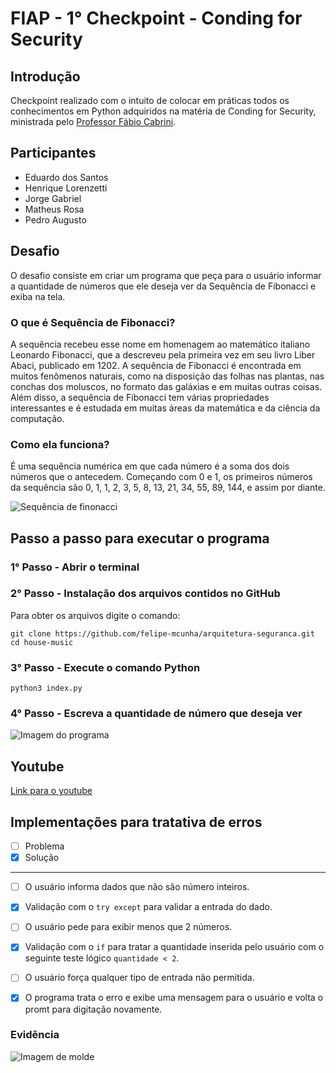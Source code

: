 # FIAP - 1° Checkpoint - Conding for Security

## Introdução
Checkpoint realizado com o intuito de colocar em práticas todos os conhecimentos em Python adquiridos na matéria de Conding for Security, ministrada pelo [Professor Fábio Cabrini](https://www.linkedin.com/in/fabio-cabrini/).

## Participantes
- Eduardo dos Santos
- Henrique Lorenzetti
- Jorge Gabriel
- Matheus Rosa
- Pedro Augusto

## Desafio
O desafio consiste em criar um programa que peça para o usuário informar a quantidade de números que ele deseja ver da Sequência de Fibonacci e exiba na tela.

### O que é Sequência de Fibonacci?
A sequência recebeu esse nome em homenagem ao matemático italiano Leonardo Fibonacci, que a descreveu pela primeira vez em seu livro Liber Abaci, publicado em 1202. A sequência de Fibonacci é encontrada em muitos fenômenos naturais, como na disposição das folhas nas plantas, nas conchas dos moluscos, no formato das galáxias e em muitas outras coisas. Além disso, a sequência de Fibonacci tem várias propriedades interessantes e é estudada em muitas áreas da matemática e da ciência da computação.

### Como ela funciona?
É uma sequência numérica em que cada número é a soma dos dois números que o antecedem. Começando com 0 e 1, os primeiros números da sequência são 0, 1, 1, 2, 3, 5, 8, 13, 21, 34, 55, 89, 144, e assim por diante.

![Sequência de finonacci](https://assets-global.website-files.com/60ff690cd7b0537edb99a29a/61323d9cc3bdd91d263cd3c5_Sequencia-de-Fibonacci-em-uma-aspiral.jpg)

## Passo a passo para executar o programa

### 1° Passo - Abrir o terminal

### 2° Passo - Instalação dos arquivos contidos no GitHub
Para obter os arquivos digite o comando: 
```
git clone https://github.com/felipe-mcunha/arquitetura-seguranca.git
cd house-music
```
### 3° Passo - Execute o comando Python
```
python3 index.py
```
### 4° Passo - Escreva a quantidade de número que deseja ver
![Imagem do programa](https://i.ibb.co/H42b5Pf/img.png)

## Youtube
[Link para o youtube](https://www.youtube.com/watch?v=WSloQqbnwzs&ab_channel=SweetGirl)

## Implementações para tratativa de erros
- [ ] Problema
- [x] Solução

---
- [ ] O usuário informa dados que não são número inteiros.

- [x] Validação com o ```try except``` para validar a entrada do dado.

- [ ] O usuário pede para exibir menos que 2 números.

- [x] Validação com o ```if``` para tratar a quantidade inserida pelo usuário com o seguinte teste lógico ```quantidade < 2```.

- [ ] O usuário força qualquer tipo de entrada não permitida.

- [x] O programa trata o erro e exibe uma mensagem para o usuário e volta o promt para digitação novamente.

### Evidência
![Imagem de molde](https://i.ibb.co/56fdLrC/img.png)
